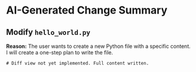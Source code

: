 # AI-Generated Change Summary

## Modify `hello_world.py`

**Reason:** The user wants to create a new Python file with a specific content. I will create a one-step plan to write the file.

```diff
# Diff view not yet implemented. Full content written.
```
